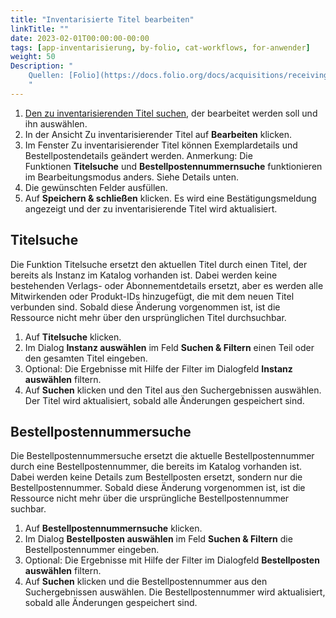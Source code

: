 ```yaml
---
title: "Inventarisierte Titel bearbeiten"
linkTitle: ""
date: 2023-02-01T00:00:00-00:00
tags: [app-inventarisierung, by-folio, cat-workflows, for-anwender]
weight: 50
Description: "
    Quellen: [Folio](https://docs.folio.org/docs/acquisitions/receiving/#searching-for-a-receiving-title ) & [GBV](https://info.gbv.de/display/FOLIOGBVEXTERN/Folio:+Inventarisierte+Titel+bearbeiten)
    "
---
```


1.  [Den zu inventarisierenden Titel suchen](https://info.gbv.de/display/FOLIOGBVEXTERN/Folio%3A+Inventarisierten+Titel+suchen), der bearbeitet werden soll und ihn auswählen.
2.  In der Ansicht Zu inventarisierender Titel auf **Bearbeiten** klicken.
3.  Im Fenster Zu inventarisierender Titel können Exemplardetails und Bestellpostendetails geändert werden. Anmerkung: Die Funktionen **Titelsuche** und **Bestellpostennummernsuche** funktionieren im Bearbeitungsmodus anders. Siehe Details unten.
4.  Die gewünschten Felder ausfüllen.
5.  Auf **Speichern & schließen** klicken. Es wird eine Bestätigungsmeldung angezeigt und der zu inventarisierende Titel wird aktualisiert.

## Titelsuche

Die Funktion Titelsuche ersetzt den aktuellen Titel durch einen Titel, der bereits als Instanz im Katalog vorhanden ist. Dabei werden keine bestehenden Verlags- oder Abonnementdetails ersetzt, aber es werden alle Mitwirkenden oder Produkt-IDs hinzugefügt, die mit dem neuen Titel verbunden sind. Sobald diese Änderung vorgenommen ist, ist die Ressource nicht mehr über den ursprünglichen Titel durchsuchbar.

1.  Auf **Titelsuche** klicken.
2.  Im Dialog **Instanz auswählen** im Feld **Suchen & Filtern** einen Teil oder den gesamten Titel eingeben.
3.  Optional: Die Ergebnisse mit Hilfe der Filter im Dialogfeld **Instanz auswählen** filtern.
4.  Auf **Suchen** klicken und den Titel aus den Suchergebnissen auswählen. Der Titel wird aktualisiert, sobald alle Änderungen gespeichert sind.

## Bestellpostennummersuche

Die Bestellpostennummersuche ersetzt die aktuelle Bestellpostennummer durch eine Bestellpostennummer, die bereits im Katalog vorhanden ist. Dabei werden keine Details zum Bestellposten ersetzt, sondern nur die Bestellpostennummer. Sobald diese Änderung vorgenommen ist, ist die Ressource nicht mehr über die ursprüngliche Bestellpostennummer suchbar.

1.  Auf **Bestellpostennummernsuche** klicken.
2.  Im Dialog **Bestellposten auswählen** im Feld **Suchen & Filtern** die Bestellpostennummer eingeben.
3.  Optional: Die Ergebnisse mit Hilfe der Filter im Dialogfeld **Bestellposten auswählen** filtern.
4.  Auf **Suchen** klicken und die Bestellpostennummer aus den Suchergebnissen auswählen. Die Bestellpostennummer wird aktualisiert, sobald alle Änderungen gespeichert sind.
